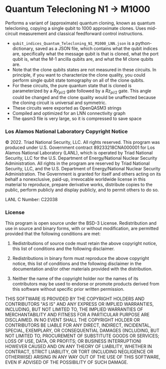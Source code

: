 # Quantum Telecloning N1 -> M1000

Performs a variant of (approximate) quantum cloning, known as quantum telecloning, copying a single qubit to 1000 approximate clones. Uses mid-circuit measurement and classical feedforward control instructions. 

- `qubit_indices_Quantum_Telecloning_N1_M1000_LNN.json` is a python-dictionary, saved as a JSON file, which contains what the qubit indices are, specifically what the message qubit is that is cloned, what the port qubit is, what the M-1 ancilla qubits are, and what the M clone qubits are. 
- Note that the clone qubits states are not measured in these circuits. In principle, if you want to characterize the clone quality, you could perform single qubit state tomography on all of the clone qubits.
- For these circuits, the pure quantum state that is cloned is parameterized by a $Ry_{pi/2}$ gate followed by a $Rz_{pi/2}$ gate. This angle could be changed and the clone quality would be unaffected because the cloning circuit is universal and symmetric.
- These circuits were exported as OpenQASM3 strings
- Compiled and optimized for an LNN connectivity graph
- The qasm3 file is very large, so it is compressed to save space

### Los Alamos National Laboratory Copyright Notice
© 2022. Triad National Security, LLC. All rights reserved. This program was produced under U.S. Government contract 89233218CNA000001 for Los Alamos National Laboratory (LANL), which is operated by Triad National Security, LLC for the U.S. Department of Energy/National Nuclear Security Administration. All rights in the program are reserved by Triad National Security, LLC, and the U.S. Department of Energy/National Nuclear Security Administration. The Government is granted for itself and others acting on its behalf a nonexclusive, paid-up, irrevocable worldwide license in this material to reproduce, prepare derivative works, distribute copies to the public, perform publicly and display publicly, and to permit others to do so.

LANL C Number: C22038

### License
This program is open source under the BSD-3 License. Redistribution and use in source and binary forms, with or without modification, are permitted provided that the following conditions are met:

1. Redistributions of source code must retain the above copyright notice, this list of conditions and the following disclaimer.

2. Redistributions in binary form must reproduce the above copyright notice, this list of conditions and the following disclaimer in the documentation and/or other materials provided with the distribution.

3. Neither the name of the copyright holder nor the names of its contributors may be used to endorse or promote products derived from this software without specific prior written permission.

THIS SOFTWARE IS PROVIDED BY THE COPYRIGHT HOLDERS AND CONTRIBUTORS "AS IS" AND ANY EXPRESS OR IMPLIED WARRANTIES, INCLUDING, BUT NOT LIMITED TO, THE IMPLIED WARRANTIES OF MERCHANTABILITY AND FITNESS FOR A PARTICULAR PURPOSE ARE DISCLAIMED. IN NO EVENT SHALL THE COPYRIGHT HOLDER OR CONTRIBUTORS BE LIABLE FOR ANY DIRECT, INDIRECT, INCIDENTAL, SPECIAL, EXEMPLARY, OR CONSEQUENTIAL DAMAGES (INCLUDING, BUT NOT LIMITED TO, PROCUREMENT OF SUBSTITUTE GOODS OR SERVICES; LOSS OF USE, DATA, OR PROFITS; OR BUSINESS INTERRUPTION) HOWEVER CAUSED AND ON ANY THEORY OF LIABILITY, WHETHER IN CONTRACT, STRICT LIABILITY, OR TORT (INCLUDING NEGLIGENCE OR OTHERWISE) ARISING IN ANY WAY OUT OF THE USE OF THIS SOFTWARE, EVEN IF ADVISED OF THE POSSIBILITY OF SUCH DAMAGE.
